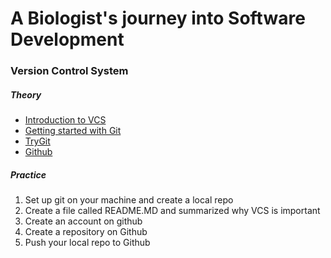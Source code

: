 # A Biologist's journey into Software Development
### Version Control System

##### Theory

* [Introduction to
  VCS](http://guides.beanstalkapp.com/version-control/intro-to-version-control.html)
* [Getting started with
  Git](http://alistapart.com/article/get-started-with-git)
* [TryGit](https://try.github.io/levels/1/challenges/1)
* [Github](https://github.com)

##### Practice

1. Set up git on your machine and create a local repo
2. Create a file called README.MD and summarized why VCS is important
3. Create an account on github
4. Create a repository on Github
5. Push your local repo to Github

